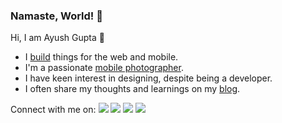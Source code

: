 ### Namaste, World! 🙏

Hi, I am Ayush Gupta 👋

- I [build](https://ayushgupta.tech/#projects) things for the web and mobile.
- I'm a passionate [mobile photographer](https://instagram.com/_.guptaji._).
- I have keen interest in designing, despite being a developer.
- I often share my thoughts and learnings on my [blog](https://blog.ayushgupta.tech).

Connect with me on: 
[![](https://user-images.githubusercontent.com/21218732/87395145-83990580-c5ce-11ea-97a8-0c99f0e7785a.png)](http://example.net/)
[![](https://user-images.githubusercontent.com/21218732/87394778-d920e280-c5cd-11ea-9ce1-3e22a83ccb0f.png)](http://example.net/)
[![](https://user-images.githubusercontent.com/21218732/87395471-133eb400-c5cf-11ea-9d43-244e0aa56e1b.png)](http://example.net/)
[![](https://user-images.githubusercontent.com/21218732/87395325-cfe44580-c5ce-11ea-97ab-fc65d081bbd0.png)](http://example.net/)

<!--
**gupta-ji6/gupta-ji6** is a ✨ _special_ ✨ repository because its `README.md` (this file) appears on your GitHub profile.

Here are some ideas to get you started:

- 🔭 I’m currently working on ...
- 🌱 I’m currently learning ...
- 👯 I’m looking to collaborate on ...
- 🤔 I’m looking for help with ...
- 💬 Ask me about ...
- 📫 How to reach me: ...
- 😄 Pronouns: ...
- ⚡ Fun fact: ...

Connect with me on: 
<img height="16" width="16" src="https://cdn.jsdelivr.net/npm/simple-icons@v3/icons/twitter.svg" />
<img height="16" width="16" src="https://cdn.jsdelivr.net/npm/simple-icons@v3/icons/instagram.svg" />
<img height="16" width="16" src="https://cdn.jsdelivr.net/npm/simple-icons@v3/icons/medium.svg" />
<img height="16" width="16" src="https://cdn.jsdelivr.net/npm/simple-icons@v3/icons/linkedin.svg" />
-->
